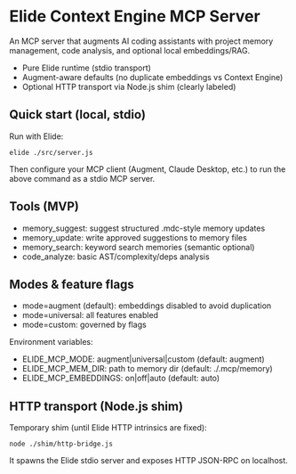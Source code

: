 # Elide Context Engine MCP Server

An MCP server that augments AI coding assistants with project memory management, code analysis, and optional local embeddings/RAG.

- Pure Elide runtime (stdio transport)
- Augment-aware defaults (no duplicate embeddings vs Context Engine)
- Optional HTTP transport via Node.js shim (clearly labeled)

## Quick start (local, stdio)

Run with Elide:

```
elide ./src/server.js
```

Then configure your MCP client (Augment, Claude Desktop, etc.) to run the above command as a stdio MCP server.

## Tools (MVP)

- memory_suggest: suggest structured .mdc-style memory updates
- memory_update: write approved suggestions to memory files
- memory_search: keyword search memories (semantic optional)
- code_analyze: basic AST/complexity/deps analysis

## Modes & feature flags

- mode=augment (default): embeddings disabled to avoid duplication
- mode=universal: all features enabled
- mode=custom: governed by flags

Environment variables:
- ELIDE_MCP_MODE: augment|universal|custom (default: augment)
- ELIDE_MCP_MEM_DIR: path to memory dir (default: ./.mcp/memory)
- ELIDE_MCP_EMBEDDINGS: on|off|auto (default: auto)

## HTTP transport (Node.js shim)

Temporary shim (until Elide HTTP intrinsics are fixed):

```
node ./shim/http-bridge.js
```

It spawns the Elide stdio server and exposes HTTP JSON-RPC on localhost.

